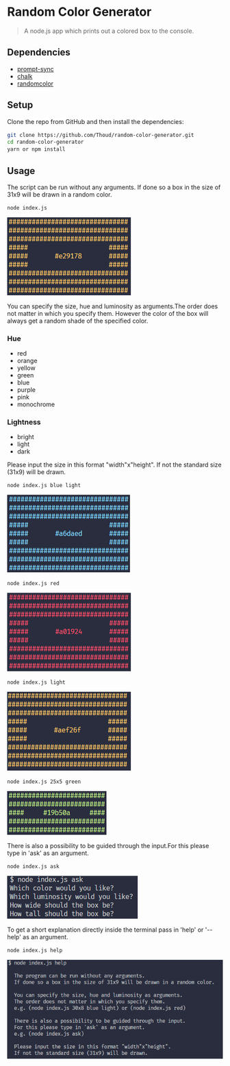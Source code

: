 # Random Color Generator

> A node.js app which prints out a colored box to the console.

## Dependencies

- [prompt-sync](https://www.npmjs.com/package/prompt-sync)
- [chalk](https://www.npmjs.com/package/chalk)
- [randomcolor](https://www.npmjs.com/package/randomcolor)

## Setup

Clone the repo from GitHub and then install the dependencies:

```sh
git clone https://github.com/Thoud/random-color-generator.git
cd random-color-generator
yarn or npm install
```

## Usage

The script can be run without any arguments. If done so a box in the size of 31x9 will be drawn in a random color.

```sh
node index.js
```

![Random colored box](./images/standard.png)

You can specify the size, hue and luminosity as arguments.The order does not matter in which you specify them. However the color of the box will always get a random shade of the specified color.

### Hue

- red
- orange
- yellow
- green
- blue
- purple
- pink
- monochrome

### Lightness

- bright
- light
- dark

Please input the size in this format "width"x"height". If not the standard size (31x9) will be drawn.

```sh
node index.js blue light
```

![Light blue colored box](./images/blue_light.png)

```sh
node index.js red
```

![Red colored box](./images/red.png)

```sh
node index.js light
```

![Box in a light random color](./images/light.png)

```sh
node index.js 25x5 green
```

![Green colored 25x5 box](./images/green.png)

There is also a possibility to be guided through the input.For this please type in 'ask' as an argument.

```sh
node index.js ask
```

![Preview of output with ask as argument](./images/ask.png)

To get a short explanation directly inside the terminal pass in 'help' or '--help' as an argument.

```sh
node index.js help
```

![Preview of output with help as argument](./images/help.png)
